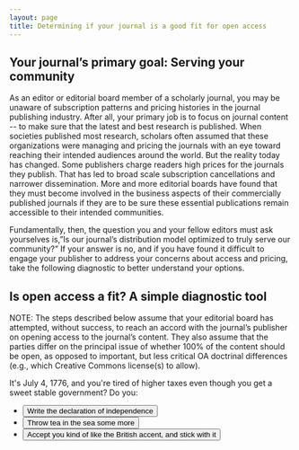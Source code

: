 ```yaml
---
layout: page
title: Determining if your journal is a good fit for open access
---
```


<style>
	    .content div:not(:target) {
	      display: none;
	    }

	    .content div:target {
	      display: block;
	    }

	    /* Make the div big, so we would jump, if the JS was still broken */
	    .content div {
	      height: 100vh;
	    }
</style>

<section>
  <div class="content">
  <div id="intro" style="display:block;">

  ## Your journal’s primary goal:  Serving your community
  As an editor or editorial board member of a scholarly journal, you may be unaware of subscription patterns and pricing histories in the journal publishing industry. After all, your primary job is to focus on journal content -- to make sure that the latest and best research is published. When societies published most research, scholars often assumed that these organizations were managing and pricing the journals with an eye toward reaching their intended audiences around the world. But the reality today has changed. Some publishers charge readers high prices for the journals they publish. That has led to broad scale subscription cancellations and narrower dissemination. More and more editorial boards have found that they must become involved in the business aspects of their commercially published journals if they are to be sure these essential publications remain accessible to their intended communities.

  Fundamentally, then, the question you and your fellow editors must ask yourselves is,”Is our journal’s distribution model optimized to truly serve our community?” If your answer is no, and if you have found it difficult to engage your publisher to address your concerns about access and pricing, take the following diagnostic to better understand your options.

  ## Is open access a fit? A simple diagnostic tool
  NOTE:  The steps described below assume that your editorial board has attempted, without success, to reach an accord with the journal’s publisher on opening access to the journal’s content. They also assume that the parties differ on the principal issue of whether 100% of the content should be open, as opposed to important, but less critical OA doctrinal differences (e.g., which Creative Commons license(s) to allow).

  It's July 4, 1776, and you're tired of higher taxes even though you get a sweet stable government? Do you:
  <ul>
    <li><a href="#tab-1" target="_blank" rel="noopener">
  <button class="btn-outline">Write the declaration of independence</button>
  </a></li>
    <li><a href="#tab-2" target="_blank" rel="noopener">
  <button class="btn-outline">Throw tea in the sea some more</button>
  </a></li>
    <li><a href="#tab-3" target="_blank" rel="noopener">
  <button class="btn-outline">Accept you kind of like the British accent, and stick with it</button>
  </a></li>
  </ul>
  </div>

    <div id="tab-1">
  <h4><i>If a Society or Nonprofit Owns the Journal but Collaborates with a Third Party to Publish...</i></h4>
  <b><i>STEP→ </i></b> If the society or other nonprofit owns the journal and contracts for publishing support services, you should determine when the term of its publishing agreement ends. Publishing agreements typically run for five- or seven-year terms and renew automatically (for one- or three-year terms). The advance notice required for intent to renegotiate or terminate the agreement tends to range from 180 days to 18 months. This information will determine the timeframe for evaluating your options for the journal.

  <b><i>STEP→ </i></b>Once the society or nonprofit has determined the timeframe for its decision, you can work to estimate the costs required to operate the journal.  This should encompass all essential editorial activities, including any costs that may have been covered previously by the publishing partner. The costs will also include any publishing platform expenses. <a href="https://digital.bmj.com/an-almost-a-z-list-of-publishing-platform-providers/">Publishing platform options</a> range from fully featured, but expensive, commercial platforms to capable, less expensive (even free), options from nonprofit providers.

  <b><i>STEP→ </i></b>Once your editorial board has a sense of the journal’s cost structure, your can evaluate its options for sustaining the journal financially. Common funding approaches include:
  <ul>
    <li>Subsidizing the operation of an open access journal out of other society revenues. If the society generates sufficient surplus revenue (from member dues, meeting registration fees, sponsorships, etc.), it might be able to cover some or all the journal’s costs out of that surplus.</li>
    <li>Funding the journal via article processing charges (APCs). Sustaining a journal via APCs is most likely to succeed in disciplines with a tradition of page charges (e.g., biomedicine, life sciences, etc.) and/or where a substantial percentage of a journal’s content is the result of funded research.</li>
  </ul>
  <ul>
    <li>Participating in an institutional or collective support model with other journals. A growing number of academic institutions provide support for open access journals. Some of these resources require an institutional affiliation (for example, one of the editors must associated with the university), while <a href="https://librarypublishing.org/">others support any open access journal that practices rigorous peer review</a>. [Link to the LPC directory.] Additionally, at least one initiative - <a href="https://www.openlibhums.org/">Open Library of the Humanities</a> - seeks collective funding for qualifying journals.</li>
    <li>Funding the journal through contributions from multiple institutions.</li>
  </ul>
  <ul>
                    <li><a href="#tab-2">another section</a></li>
                    <li><a href="#tab-3">a different section</a></li>
                    <li><a href="/test-sparcresource/generic_test">back</a></li>
      </ul>
    </div>

    <div id="tab-2">

  <h4><i>If the Journal is Owned by a Third Party Uninterested in Moving to Open Access…</i></h4>
  If the journal is owned by a third-party that is not interested in accommodating your editorial board’s desire for open access dissemination, you will typically have little recourse beyond terminating your relationship with the journal and pursuing other publishing options.

  <b><i>STEP→ </i></b>In this case, your editorial board should review any agreement you may have entered with the journal’s publisher to determine whether you are contractually constrained from starting or participating in a competing journal. If your editorial contract has such a clause, you should seek qualified legal advice before proceeding further.

  If qualified legal advice indicates that your editor’s agreement with the publisher prevents you from starting or participating in a new journal, then the editorial group’s options might be limited to:
  <ul>
    <li>Renewing negotiations with the publisher in an attempt to gain partial concessions that would increase the openness of the journal short of comprehensive open access. Such concessions might include broader author rights, such as more <a href="https://sparcopen.org/our-work/author-rights/">progressive self-archiving policies</a>.</li>
    <li>Resigning from the journal’s editorial board and withholding any future support for the journal (e.g., as authors, peer reviewers, etc.). Again, your behavior will need to conform with any qualified legal advice.</li>
  </ul>
  <ul>
  <li><a href="#tab-1">another section</a></li>
  <li><a href="#tab-3">a different section</a></li>
  <li><a href="/test-sparcresource/generic_test">back</a></li>
</ul>
    </div>

    <div id="tab-3">

      <h4><i>If a Society or Nonprofit Owns the Journal and the Content…</i></h4>
  If the journal is owned by a society or nonprofit, this should increase the likelihood that your editorial board and the publisher are able to reach a shared understanding as to why open access benefits your community. However, if such accord cannot be reached, you might need to seek a new publishing venue, just as if a commercial publisher owned the journal.

  <b><i>STEP→ </i></b>Before proceeding, your editorial board should review any agreement you may have entered with the society to determine whether you are contractually constrained from starting or participating in a competing journal. If your editorial contract has such a clause, you should seek qualified legal advice before proceeding further.

  If qualified legal advice indicates that your editor’s agreement with the publisher prevents you from starting or participating in a new journal, then the editorial group’s options might be limited to:
  <ul>
    <li>Renewing negotiations with the publisher in an attempt to gain partial concessions that would increase the openness of the journal short of comprehensive open access. Such concessions might include broader author rights, such as more <a href="https://sparcopen.org/our-work/author-rights/">progressive self-archiving policies</a>.</li>
    <li>Resigning from the journal’s editorial board and withholding any future support for the journal (e.g., as authors, peer reviewers, etc.). Again, your behavior will need to conform with any qualified legal advice.</li>
  </ul>
  If the editorial agreement(s) do not attempt to prevent editors from starting or participating in a new journal, then an editorial board might seek to launch an alternative journal. See “Launching an Alternative Journal” section [LINK] for further guidance.
  <ul>

  <li><a href="#tab-2">another section</a></li>
  <li><a href="#tab-1">a different section</a></li>
  <li><a href="/test-sparcresource/generic_test">back</a></li>
</ul>

</div>
</div>

</section>

<script
src="https://code.jquery.com/jquery-3.3.1.min.js"
integrity="sha256-FgpCb/KJQlLNfOu91ta32o/NMZxltwRo8QtmkMRdAu8="
crossorigin="anonymous"></script>
<script>
// Stop href="#hashtarget" links jumping around the page
var hashLinks = document.querySelectorAll("a[href^='#']");
var intro = document.getElementById("intro");
[].forEach.call(hashLinks, function (link) {
link.addEventListener("click", function (event) {
event.preventDefault();
history.pushState({}, "", link.href);
history.pushState({}, "", link.href);
history.back();
intro.style.display = "none";
});
});
window.onpopstate = function() {
if ($("#content div :visible").length === 0) {
intro.style.display = "block";
}};
</script>
